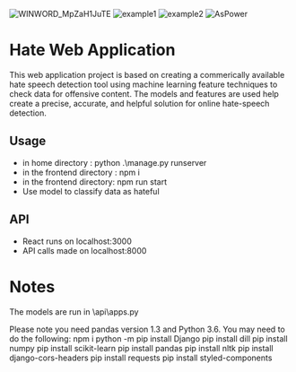 ![WINWORD_MpZaH1JuTE](https://user-images.githubusercontent.com/31592099/225003945-53065c41-6c3c-4505-bda2-aefdaf96a748.png)
![example1](https://user-images.githubusercontent.com/31592099/225003476-3a8c3958-8cdd-4cd1-85a2-b66b32de2e8a.png)
![example2](https://user-images.githubusercontent.com/31592099/225003488-b7faf9c9-4c40-4cd7-b75f-2f16d4858412.png)
![AsPower](https://user-images.githubusercontent.com/31592099/225003755-fa401b10-484e-4ecc-ac62-659044cf0106.png)

# Hate Web Application
This web application project is based on creating a commerically available hate speech detection tool using machine learning feature techniques to check data for offensive content. The models and features are used help create a precise, accurate, and helpful solution for online hate-speech detection.

## Usage
- in home directory : python .\manage.py runserver 
- in the frontend directory : npm i
- in the frontend directory: npm run start 
- Use model to classify data as hateful

## API
- React runs on localhost:3000
- API calls made on localhost:8000

# Notes
The models are run in \api\apps.py

Please note you need pandas version 1.3 and Python 3.6.
You may need to do the following:
npm i
python -m pip install Django
pip install dill
pip install numpy
pip install scikit-learn
pip install pandas
pip install nltk
pip install django-cors-headers
pip install requests
pip install styled-components
